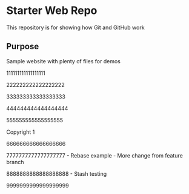 # Starter Web Repo

This repository is for showing how Git and GitHub work

## Purpose

Sample website with plenty of files for demos


111111111111111111

222222222222222222

333333333333333333

444444444444444444

555555555555555555

Copyright 1

666666666666666666

7777777777777777777 - Rebase example - More change from feature branch

8888888888888888888 - Stash testing

9999999999999999999
